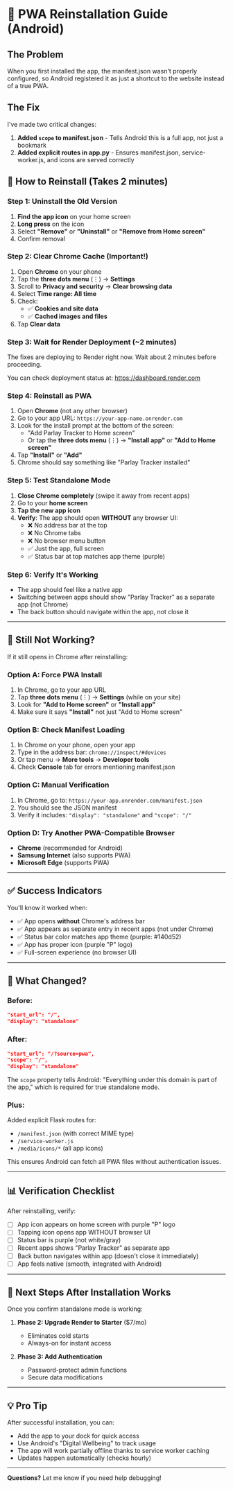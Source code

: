 # 🔧 PWA Reinstallation Guide (Android)

## The Problem
When you first installed the app, the manifest.json wasn't properly configured, so Android registered it as just a shortcut to the website instead of a true PWA.

## The Fix
I've made two critical changes:

1. **Added `scope` to manifest.json** - Tells Android this is a full app, not just a bookmark
2. **Added explicit routes in app.py** - Ensures manifest.json, service-worker.js, and icons are served correctly

## 📱 How to Reinstall (Takes 2 minutes)

### Step 1: Uninstall the Old Version
1. **Find the app icon** on your home screen
2. **Long press** on the icon
3. Select **"Remove"** or **"Uninstall"** or **"Remove from Home screen"**
4. Confirm removal

### Step 2: Clear Chrome Cache (Important!)
1. Open **Chrome** on your phone
2. Tap the **three dots menu** (⋮) → **Settings**
3. Scroll to **Privacy and security** → **Clear browsing data**
4. Select **Time range: All time**
5. Check:
   - ✅ **Cookies and site data**
   - ✅ **Cached images and files**
6. Tap **Clear data**

### Step 3: Wait for Render Deployment (~2 minutes)
The fixes are deploying to Render right now. Wait about 2 minutes before proceeding.

You can check deployment status at: https://dashboard.render.com

### Step 4: Reinstall as PWA
1. Open **Chrome** (not any other browser)
2. Go to your app URL: `https://your-app-name.onrender.com`
3. Look for the install prompt at the bottom of the screen:
   - "Add Parlay Tracker to Home screen"
   - Or tap the **three dots menu** (⋮) → **"Install app"** or **"Add to Home screen"**
4. Tap **"Install"** or **"Add"**
5. Chrome should say something like "Parlay Tracker installed"

### Step 5: Test Standalone Mode
1. **Close Chrome completely** (swipe it away from recent apps)
2. Go to your **home screen**
3. **Tap the new app icon**
4. **Verify**: The app should open **WITHOUT** any browser UI:
   - ❌ No address bar at the top
   - ❌ No Chrome tabs
   - ❌ No browser menu button
   - ✅ Just the app, full screen
   - ✅ Status bar at top matches app theme (purple)

### Step 6: Verify It's Working
- The app should feel like a native app
- Switching between apps should show "Parlay Tracker" as a separate app (not Chrome)
- The back button should navigate within the app, not close it

---

## 🐛 Still Not Working?

If it still opens in Chrome after reinstalling:

### Option A: Force PWA Install
1. In Chrome, go to your app URL
2. Tap **three dots menu** (⋮) → **Settings** (while on your site)
3. Look for **"Add to Home screen"** or **"Install app"**
4. Make sure it says **"Install"** not just "Add to Home screen"

### Option B: Check Manifest Loading
1. In Chrome on your phone, open your app
2. Type in the address bar: `chrome://inspect/#devices`
3. Or tap menu → **More tools** → **Developer tools**
4. Check **Console** tab for errors mentioning manifest.json

### Option C: Manual Verification
1. In Chrome, go to: `https://your-app.onrender.com/manifest.json`
2. You should see the JSON manifest
3. Verify it includes: `"display": "standalone"` and `"scope": "/"`

### Option D: Try Another PWA-Compatible Browser
- **Chrome** (recommended for Android)
- **Samsung Internet** (also supports PWA)
- **Microsoft Edge** (supports PWA)

---

## ✅ Success Indicators

You'll know it worked when:
- ✅ App opens **without** Chrome's address bar
- ✅ App appears as separate entry in recent apps (not under Chrome)
- ✅ Status bar color matches app theme (purple: #140d52)
- ✅ App has proper icon (purple "P" logo)
- ✅ Full-screen experience (no browser UI)

---

## 🎯 What Changed?

### Before:
```json
"start_url": "/",
"display": "standalone"
```

### After:
```json
"start_url": "/?source=pwa",
"scope": "/",
"display": "standalone"
```

The `scope` property tells Android: "Everything under this domain is part of the app," which is required for true standalone mode.

### Plus:
Added explicit Flask routes for:
- `/manifest.json` (with correct MIME type)
- `/service-worker.js`
- `/media/icons/*` (all app icons)

This ensures Android can fetch all PWA files without authentication issues.

---

## 📊 Verification Checklist

After reinstalling, verify:

- [ ] App icon appears on home screen with purple "P" logo
- [ ] Tapping icon opens app WITHOUT browser UI
- [ ] Status bar is purple (not white/gray)
- [ ] Recent apps shows "Parlay Tracker" as separate app
- [ ] Back button navigates within app (doesn't close it immediately)
- [ ] App feels native (smooth, integrated with Android)

---

## 🚀 Next Steps After Installation Works

Once you confirm standalone mode is working:

1. **Phase 2: Upgrade Render to Starter** ($7/mo)
   - Eliminates cold starts
   - Always-on for instant access

2. **Phase 3: Add Authentication**
   - Password-protect admin functions
   - Secure data modifications

---

## 💡 Pro Tip

After successful installation, you can:
- Add the app to your dock for quick access
- Use Android's "Digital Wellbeing" to track usage
- The app will work partially offline thanks to service worker caching
- Updates happen automatically (checks hourly)

---

**Questions?** Let me know if you need help debugging!
